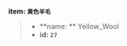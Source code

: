 <!-- BEGIN_AUTOGEN: do NOT edit in this block -->

**item: `黄色羊毛`**

> * **name: ** Yellow_Wool
> * **id: `27`**

<!-- END_AUTOGEN-->
